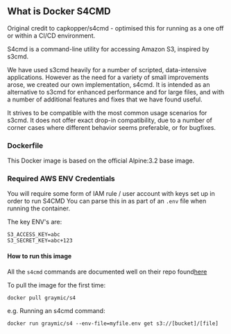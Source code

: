 ## What is Docker S4CMD ##

Original credit to capkopper/s4cmd - optimised this for running as a one off or within a CI/CD environment.

S4cmd is a command-line utility for accessing Amazon S3, inspired by s3cmd.

We have used s3cmd heavily for a number of scripted, data-intensive applications. However as the need for a variety of small improvements arose, we created our own implementation, s4cmd. It is intended as an alternative to s3cmd for enhanced performance and for large files, and with a number of additional features and fixes that we have found useful.

It strives to be compatible with the most common usage scenarios for s3cmd. It does not offer exact drop-in compatibility, due to a number of corner cases where different behavior seems preferable, or for bugfixes.

### Dockerfile ##

This Docker image is based on the official Alpine:3.2 base image.

### Required AWS ENV Credentials ##

You will require some form of IAM rule / user account with keys set up in order to run S4CMD
You can parse this in as part of an `.env` file when running the container.

The key ENV's are:

```
S3_ACCESS_KEY=abc
S3_SECRET_KEY=abc+123
```

#### How to run this image ##

All the `s4cmd` commands are documented well on their repo found[here](https://github.com/bloomreach/s4cmd)

To pull the image for the first time:

```
docker pull graymic/s4
```

e.g. Running an s4cmd command: 

```
docker run graymic/s4 --env-file=myfile.env get s3://[bucket]/[file]
```




